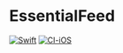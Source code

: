 # EssentialFeed

[![Swift](https://github.com/alexdmotoc/EssentialFeed/actions/workflows/CI.yml/badge.svg)](https://github.com/alexdmotoc/EssentialFeed/actions/workflows/CI.yml) [![CI-iOS](https://github.com/alexdmotoc/EssentialFeed/actions/workflows/CI_iOS.yml/badge.svg)](https://github.com/alexdmotoc/EssentialFeed/actions/workflows/CI_iOS.yml)
